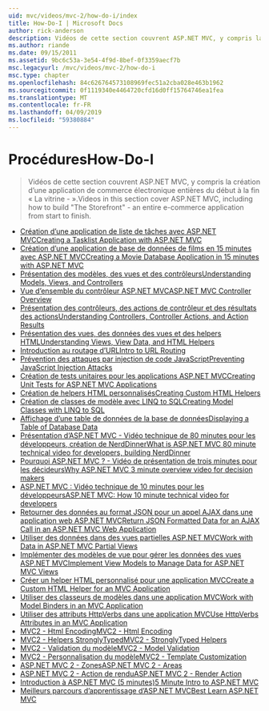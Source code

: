 ```yaml
---
uid: mvc/videos/mvc-2/how-do-i/index
title: How-Do-I | Microsoft Docs
author: rick-anderson
description: Vidéos de cette section couvrent ASP.NET MVC, y compris la création d’une application de commerce électronique entières du début à la fin « La vitrine - ».
ms.author: riande
ms.date: 09/15/2011
ms.assetid: 9bc6c53a-3e54-4f9d-8bef-0f3359aecf7b
msc.legacyurl: /mvc/videos/mvc-2/how-do-i
msc.type: chapter
ms.openlocfilehash: 84c626764573108969fec51a2cba028e463b1962
ms.sourcegitcommit: 0f1119340e4464720cfd16d0ff15764746ea1fea
ms.translationtype: MT
ms.contentlocale: fr-FR
ms.lasthandoff: 04/09/2019
ms.locfileid: "59380884"
---
```

# <a name="how-do-i"></a><span data-ttu-id="34617-103">Procédures</span><span class="sxs-lookup"><span data-stu-id="34617-103">How-Do-I</span></span>

> <span data-ttu-id="34617-104">Vidéos de cette section couvrent ASP.NET MVC, y compris la création d’une application de commerce électronique entières du début à la fin « La vitrine - ».</span><span class="sxs-lookup"><span data-stu-id="34617-104">Videos in this section cover ASP.NET MVC, including how to build "The Storefront" - an entire e-commerce application from start to finish.</span></span>


- [<span data-ttu-id="34617-105">Création d’une application de liste de tâches avec ASP.NET MVC</span><span class="sxs-lookup"><span data-stu-id="34617-105">Creating a Tasklist Application with ASP.NET MVC</span></span>](creating-a-tasklist-application-with-aspnet-mvc.md)
- [<span data-ttu-id="34617-106">Création d’une application de base de données de films en 15 minutes avec ASP.NET MVC</span><span class="sxs-lookup"><span data-stu-id="34617-106">Creating a Movie Database Application in 15 minutes with ASP.NET MVC</span></span>](creating-a-movie-database-application-in-15-minutes-with-aspnet-mvc.md)
- [<span data-ttu-id="34617-107">Présentation des modèles, des vues et des contrôleurs</span><span class="sxs-lookup"><span data-stu-id="34617-107">Understanding Models, Views, and Controllers</span></span>](understanding-models-views-and-controllers.md)
- [<span data-ttu-id="34617-108">Vue d’ensemble du contrôleur ASP.NET MVC</span><span class="sxs-lookup"><span data-stu-id="34617-108">ASP.NET MVC Controller Overview</span></span>](aspnet-mvc-controller-overview.md)
- [<span data-ttu-id="34617-109">Présentation des contrôleurs, des actions de contrôleur et des résultats des actions</span><span class="sxs-lookup"><span data-stu-id="34617-109">Understanding Controllers, Controller Actions, and Action Results</span></span>](understanding-controllers-controller-actions-and-action-results.md)
- [<span data-ttu-id="34617-110">Présentation des vues, des données des vues et des helpers HTML</span><span class="sxs-lookup"><span data-stu-id="34617-110">Understanding Views, View Data, and HTML Helpers</span></span>](understanding-views-view-data-and-html-helpers.md)
- [<span data-ttu-id="34617-111">Introduction au routage d’URL</span><span class="sxs-lookup"><span data-stu-id="34617-111">Intro to URL Routing</span></span>](an-introduction-to-url-routing.md)
- [<span data-ttu-id="34617-112">Prévention des attaques par injection de code JavaScript</span><span class="sxs-lookup"><span data-stu-id="34617-112">Preventing JavaScript Injection Attacks</span></span>](preventing-javascript-injection-attacks.md)
- [<span data-ttu-id="34617-113">Création de tests unitaires pour les applications ASP.NET MVC</span><span class="sxs-lookup"><span data-stu-id="34617-113">Creating Unit Tests for ASP.NET MVC Applications</span></span>](creating-unit-tests-for-aspnet-mvc-applications.md)
- [<span data-ttu-id="34617-114">Création de helpers HTML personnalisés</span><span class="sxs-lookup"><span data-stu-id="34617-114">Creating Custom HTML Helpers</span></span>](creating-custom-html-helpers.md)
- [<span data-ttu-id="34617-115">Création de classes de modèle avec LINQ to SQL</span><span class="sxs-lookup"><span data-stu-id="34617-115">Creating Model Classes with LINQ to SQL</span></span>](creating-model-classes-with-linq-to-sql.md)
- [<span data-ttu-id="34617-116">Affichage d’une table de données de la base de données</span><span class="sxs-lookup"><span data-stu-id="34617-116">Displaying a Table of Database Data</span></span>](displaying-a-table-of-database-data.md)
- [<span data-ttu-id="34617-117">Présentation d’ASP.NET MVC - Vidéo technique de 80 minutes pour les développeurs, création de NerdDinner</span><span class="sxs-lookup"><span data-stu-id="34617-117">What is ASP.NET MVC 80 minute technical video for developers, building NerdDinner</span></span>](what-is-aspnet-mvc-80-minute-technical-video-for-developers-building-nerddinner.md)
- [<span data-ttu-id="34617-118">Pourquoi ASP.NET MVC ? - Vidéo de présentation de trois minutes pour les décideurs</span><span class="sxs-lookup"><span data-stu-id="34617-118">Why ASP.NET MVC 3 minute overview video for decision makers</span></span>](why-aspnet-mvc-3-minute-overview-video-for-decision-makers.md)
- [<span data-ttu-id="34617-119">ASP.NET MVC : Vidéo technique de 10 minutes pour les développeurs</span><span class="sxs-lookup"><span data-stu-id="34617-119">ASP.NET MVC: How 10 minute technical video for developers</span></span>](aspnet-mvc-how-10-minute-technical-video-for-developers.md)
- [<span data-ttu-id="34617-120">Retourner des données au format JSON pour un appel AJAX dans une application web ASP.NET MVC</span><span class="sxs-lookup"><span data-stu-id="34617-120">Return JSON Formatted Data for an AJAX Call in an ASP.NET MVC Web Application</span></span>](how-do-i-return-json-formatted-data-for-an-ajax-call-in-an-aspnet-mvc-web-application.md)
- [<span data-ttu-id="34617-121">Utiliser des données dans des vues partielles ASP.NET MVC</span><span class="sxs-lookup"><span data-stu-id="34617-121">Work with Data in ASP.NET MVC Partial Views</span></span>](how-do-i-work-with-data-in-aspnet-mvc-partial-views.md)
- [<span data-ttu-id="34617-122">Implémenter des modèles de vue pour gérer les données des vues ASP.NET MVC</span><span class="sxs-lookup"><span data-stu-id="34617-122">Implement View Models to Manage Data for ASP.NET MVC Views</span></span>](how-do-i-implement-view-models-to-manage-data-for-aspnet-mvc-views.md)
- [<span data-ttu-id="34617-123">Créer un helper HTML personnalisé pour une application MVC</span><span class="sxs-lookup"><span data-stu-id="34617-123">Create a Custom HTML Helper for an MVC Application</span></span>](how-do-i-create-a-custom-html-helper-for-an-mvc-application.md)
- [<span data-ttu-id="34617-124">Utiliser des classeurs de modèles dans une application MVC</span><span class="sxs-lookup"><span data-stu-id="34617-124">Work with Model Binders in an MVC Application</span></span>](how-do-i-work-with-model-binders-in-an-mvc-application.md)
- [<span data-ttu-id="34617-125">Utiliser des attributs HttpVerbs dans une application MVC</span><span class="sxs-lookup"><span data-stu-id="34617-125">Use HttpVerbs Attributes in an MVC Application</span></span>](how-do-i-use-httpverbs-attributes-in-an-mvc-application.md)
- [<span data-ttu-id="34617-126">MVC2 - Html Encoding</span><span class="sxs-lookup"><span data-stu-id="34617-126">MVC2 - Html Encoding</span></span>](mvc2-html-encoding.md)
- [<span data-ttu-id="34617-127">MVC2 - Helpers StronglyTyped</span><span class="sxs-lookup"><span data-stu-id="34617-127">MVC2 - StronglyTyped Helpers</span></span>](mvc2-stronglytyped-helpers.md)
- [<span data-ttu-id="34617-128">MVC2 - Validation du modèle</span><span class="sxs-lookup"><span data-stu-id="34617-128">MVC2 - Model Validation</span></span>](mvc2-model-validation.md)
- [<span data-ttu-id="34617-129">MVC2 - Personnalisation du modèle</span><span class="sxs-lookup"><span data-stu-id="34617-129">MVC2 - Template Customization</span></span>](mvc2-template-customization.md)
- [<span data-ttu-id="34617-130">ASP.NET MVC 2 - Zones</span><span class="sxs-lookup"><span data-stu-id="34617-130">ASP.NET MVC 2 - Areas</span></span>](aspnet-mvc-2-areas.md)
- [<span data-ttu-id="34617-131">ASP.NET MVC 2 - Action de rendu</span><span class="sxs-lookup"><span data-stu-id="34617-131">ASP.NET MVC 2 - Render Action</span></span>](aspnet-mvc-2-render-action.md)
- [<span data-ttu-id="34617-132">Introduction à ASP.NET MVC (5 minutes)</span><span class="sxs-lookup"><span data-stu-id="34617-132">5 Minute Intro to ASP.NET MVC</span></span>](5-minute-introduction-to-aspnet-mvc.md)
- [<span data-ttu-id="34617-133">Meilleurs parcours d’apprentissage d’ASP.NET MVC</span><span class="sxs-lookup"><span data-stu-id="34617-133">Best Learn ASP.NET MVC</span></span>](how-to-best-learn-asp-net-mvc.md)
